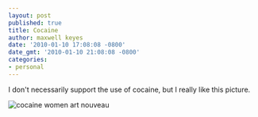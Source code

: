 ```yaml
---
layout: post
published: true
title: Cocaine
author: maxwell keyes
date: '2010-01-10 17:08:08 -0800'
date_gmt: '2010-01-10 21:08:08 -0800'
categories:
- personal
---
```


I don't necessarily support the use of cocaine, but I really like this picture.

![cocaine women art nouveau]({{site.assets.url_prefix}}/images/posts/cocaine-women-art-nouveau.jpg "art nouveau")
